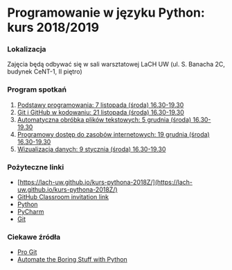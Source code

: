 # Programowanie w języku Python: kurs 2018/2019

### Lokalizacja

Zajęcia będą odbywać się w sali warsztatowej LaCH UW (ul. S. Banacha 2C, budynek CeNT-1, II piętro)

### Program spotkań
1. [Podstawy programowania: 7 listopada (środa) 16.30-19.30](./zajecia_1/index.md)
2. [Git i GitHub w kodowaniu: 21 listopada (środa) 16.30-19.30](./zajecia_2/index.md)
3. [Automatyczna obróbka plików tekstowych: 5 grudnia (środa) 16.30-19.30](./zajecia_3/index.md)
4. [Programowy dostęp do zasobów internetowych: 19 grudnia (środa) 16.30-19.30]()
5. [Wizualizacja danych: 9 stycznia (środa) 16.30-19.30]()

### Pożyteczne linki
* [https://lach-uw.github.io/kurs-pythona-2018Z/](https://lach-uw.github.io/kurs-pythona-2018Z/)
* [GitHub Classroom invitation link](https://classroom.github.com/a/AHf59vSp)
* [Python](https://www.python.org/downloads/)
* [PyCharm](https://www.jetbrains.com/pycharm/download/)
* [Git](https://git-scm.com/downloads)

### Ciekawe źródła
* [Pro Git](https://git-scm.com/book/en/v2)
* [Automate the Boring Stuff with Python](https://automatetheboringstuff.com/)
